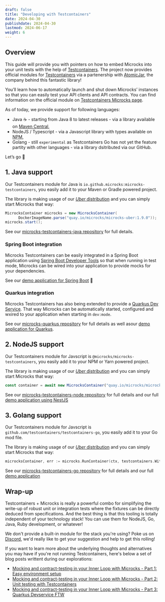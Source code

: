 ```yaml
---
draft: false
title: "Developing with Testcontainers"
date: 2024-04-30
publishdate: 2024-04-30
lastmod: 2024-06-17
weight: 6
---
```


## Overview

This guide will provide you with pointers on how to embed Microcks into your unit tests with the help of [Testcontainers](https://testcontainers.com). The project now provides official modules for [Testcontainers](https://testcontainers.com) via a partenership with [AtomicJar](https://atomicjar.com/), the company behind this fantastic library! 

You’ll learn how to automatically launch and shut down Microcks’ instances so that you can easily test your API clients and API contracts. You can find information on the official module on [Testcontainers Microcks page](https://testcontainers.com/modules/microcks/).

As of today, we provide support for following languages:
* Java ☕️ - starting from Java 8 to latest releases - via a library available on [Maven Central](https://mvnrepository.com/repos/central),
* NodeJS / Typescript - via a Javascript library with types available on [NPM](https://www.npmjs.com),
* Golang - still `experimental` as Testcontainers Go has not yet the feature partity with other languages - via a library dsitributed via our GitHub.

Let’s go 🧊

## 1. Java support

Our Testcontainers module for Java is `io.github.microcks:microcks-testcontainers`, you easily add it to your Maven or Gradle powered project.

The library is making usage of our [*Uber* distribution](/content/documentation/explanations/deployment-options/#regular-vs-uber-distribution) and you can simply start Microcks that way:

```java
MicrocksContainer microcks = new MicrocksContainer(
      DockerImageName.parse("quay.io/microcks/microcks-uber:1.9.0"));
microcks.start();
```

See our [microcks-testcontainers-java repository](https://github.com/microcks/microcks-testcontainers-java) for full details.

### Spring Boot integration

Microcks Testcontainers can be easily integrated in a Spring Boot application using [Spring Boot Developer Tools](https://docs.spring.io/spring-boot/reference/using/devtools.html) so that when running in test mode, Microcks can be wired into your application to provide mocks for your dependencies.

See our [demo application for Spring Boot](https://github.com/microcks/api-lifecycle/blob/master/shift-left-demo/spring-boot-order-service/README.md) 🍃 

### Quarkus integration

Microcks Testcontainers has also being extended to provide a [Quarkus Dev Service](https://quarkus.io/guides/dev-services). That way Microcks can be automatically started, configured and wxired to your application when starting in `dev:mode`.

See our [microcks-quarkus repository](https://github.com/microcks/microcks-quarkus) for full details as well asour [demo application for Quarkus](https://github.com/microcks/api-lifecycle/blob/master/shift-left-demo/quarkus-order-service/README.md).

## 2. NodeJS support

Our Testcontainers module for Javscript is `@microcks/microcks-testcontainers`, you easily add it to your NPM or Yarn powered project.

The library is making usage of our [*Uber* distribution](/documentation/explanations/deployment-options/#regular-vs-uber-distribution) and you can simply start Microcks that way:

```javascript
const container = await new MicrocksContainer("quay.io/microcks/microcks-uber:1.9.0").start();
```

See our [microcks-testcontainers-node repository](https://github.com/microcks/microcks-testcontainers-node) for full details and our full [demo application using NestJS](https://github.com/microcks/microcks-testcontainers-node-nest-demo)


## 3. Golang support

Our Testcontainers module for Javscript is `github.com/testcontainers/testcontainers-go`, you easily add it to your Go mod file.

The library is making usage of our [*Uber* distribution](/documentation/explanations/deployment-options/#regular-vs-uber-distribution) and you can simply start Microcks that way:

```go
microcksContainer, err := microcks.RunContainer(ctx, testcontainers.WithImage("quay.io/microcks/microcks-uber:1.9.1"))
```

See our [microcks-testcontainers-go repository](https://github.com/microcks/microcks-testcontainers-go) for full details and our full [demo application](https://github.com/microcks/microcks-testcontainers-go-demo)


## Wrap-up

Testcontainers + Microcks is really a powerful combo for simplifying the write-up of robust unit or integration tests where the fixtures can be directly deduced from specifications. And the best thing is that this tooling is totally independent of your technology stack! You can use them for NodeJS, Go, Java, Ruby development, or whatever!

We don't provide a built-in module for the stack you're using? Poke us on [Discord](/discord-invite/), we'd really like to get your suggestion and help to get this rolling!

If you want to learn more about the underlying thoughts and alternatives you may have if you're not running Testcontainers, here's below a set of blog posts writtent during our explorations:
* [Mocking and contract-testing in your Inner Loop with Microcks - Part 1: Easy environment setup](https://medium.com/@lbroudoux/mocking-and-contract-testing-in-your-inner-loop-with-microcks-part-1-easy-environment-setup-dcd0f4355231)
* [Mocking and contract-testing in your Inner Loop with Microcks - Part 2: Unit testing with Testcontainers](https://medium.com/@lbroudoux/mocking-and-contract-testing-in-your-inner-loop-with-microcks-part-2-unit-testing-with-860a86cb4b4c)
* [Mocking and contract-testing in your Inner Loop with Microcks - Part 3: Quarkus Devservice FTW](https://medium.com/@lbroudoux/mocking-and-contract-testing-in-your-inner-loop-with-microcks-part-3-quarkus-devservice-ftw-a14b807737be)
